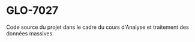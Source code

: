 # GLO-7027
Code source du projet dans le cadre du cours d'Analyse et traitement des données massives.

